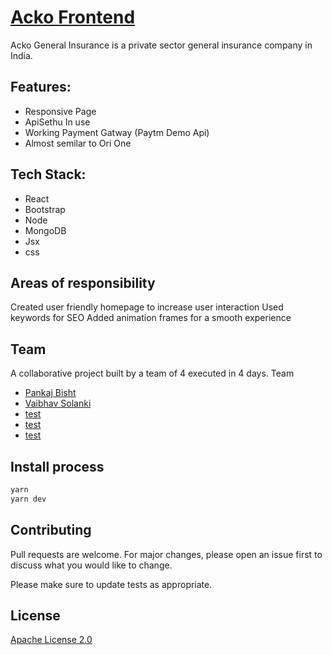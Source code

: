# [Acko Frontend](https://acko-vaibhav-solanki.vercel.app/)

Acko General Insurance is a private sector general insurance company in India.

## Features:

- Responsive Page
- ApiSethu In use
- Working Payment Gatway (Paytm Demo Api)
- Almost semilar to Ori One

## Tech Stack:

- React
- Bootstrap
- Node
- MongoDB
- Jsx
- css

## Areas of responsibility

Created user friendly homepage to
increase user interaction
Used keywords for SEO
Added animation frames for a smooth
experience

## Team

A collaborative project built by a team of 4
executed in 4 days.
Team

- [Pankaj Bisht](https://github.com/pankajbisht03)
- [Vaibhav Solanki](https://github.com/Vaibhav-Solanki)
- [test](https://github.com/)
- [test](https://github.com)
- [test](https://github.com)

## Install process

```bash
yarn
yarn dev
```

## Contributing

Pull requests are welcome. For major changes, please open an issue first to discuss what you would like to change.

Please make sure to update tests as appropriate.

## License

[Apache License 2.0](https://github.com/pankajbisht03/Acko-Frontend/blob/main/LICENSE)
